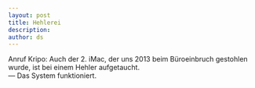 ```yaml
---
layout: post
title: Hehlerei
description:
author: ds
---
```


Anruf Kripo: Auch der 2. iMac, der uns 2013 beim Büroeinbruch gestohlen wurde, ist bei einem Hehler aufgetaucht.    
— Das System funktioniert.
